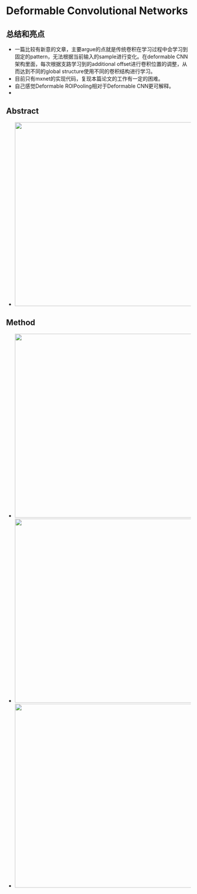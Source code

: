 # Deformable Convolutional Networks 

## 总结和亮点

- 一篇比较有新意的文章，主要argue的点就是传统卷积在学习过程中会学习到固定的pattern，无法根据当前输入的sample进行变化。在deformable CNN架构里面，每次根据支路学习到的additional offset进行卷积位置的调整，从而达到不同的global structure使用不同的卷积结构进行学习。
- 目前只有mxnet的实现代码，复现本篇论文的工作有一定的困难。
- 自己感觉Deformable ROIPooling相对于Deformable CNN更可解释。
- ​

## Abstract

- <img src="http://ovy9iv9f2.bkt.clouddn.com/201709251443_465.png" width="500">





## Method

- <img src="http://ovy9iv9f2.bkt.clouddn.com/201709251445_481.png" width="500">
- <img src="http://ovy9iv9f2.bkt.clouddn.com/201709251446_500.png" width="500">
- <img src="http://ovy9iv9f2.bkt.clouddn.com/201709251446_765.png" width="500">